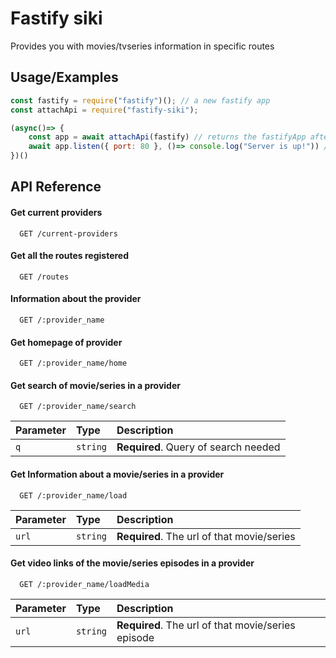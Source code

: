 
# Fastify siki

Provides you with movies/tvseries information in specific routes
## Usage/Examples

```javascript
const fastify = require("fastify")(); // a new fastify app
const attachApi = require("fastify-siki");

(async()=> {
    const app = await attachApi(fastify) // returns the fastifyApp after attaching certian routes.
    await app.listen({ port: 80 }, ()=> console.log("Server is up!")) // starting the server!
})()
```
## API Reference

#### Get current providers
```http
  GET /current-providers
```
#### Get all the routes registered
```http
  GET /routes
```
#### Information about the provider
```http
  GET /:provider_name
```
#### Get homepage of provider

```http
  GET /:provider_name/home
```
#### Get search of movie/series in a provider

```http
  GET /:provider_name/search
```

| Parameter | Type     | Description                       |
| :-------- | :------- | :-------------------------------- |
| `q`      | `string` | **Required**. Query of search needed|

#### Get Information about a movie/series in a provider

```http
  GET /:provider_name/load
```

| Parameter | Type     | Description                       |
| :-------- | :------- | :-------------------------------- |
| `url`      | `string` | **Required**. The url of that movie/series |

#### Get video links of the movie/series episodes in a provider

```http
  GET /:provider_name/loadMedia
```

| Parameter | Type     | Description                       |
| :-------- | :------- | :-------------------------------- |
| `url`      | `string` | **Required**. The url of that movie/series episode |

